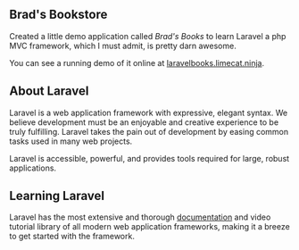 ## Brad's Bookstore

Created a little demo application called <em>Brad's Books</em> to learn Laravel a php MVC framework, which I must admit, is pretty darn awesome.

You can see a running demo of it online at [laravelbooks.limecat.ninja](https://laravelbooks.limecat.ninja).

## About Laravel

Laravel is a web application framework with expressive, elegant syntax. We believe development must be an enjoyable and creative experience to be truly fulfilling. Laravel takes the pain out of development by easing common tasks used in many web projects.

Laravel is accessible, powerful, and provides tools required for large, robust applications.

## Learning Laravel

Laravel has the most extensive and thorough [documentation](https://laravel.com/docs) and video tutorial library of all modern web application frameworks, making it a breeze to get started with the framework.
